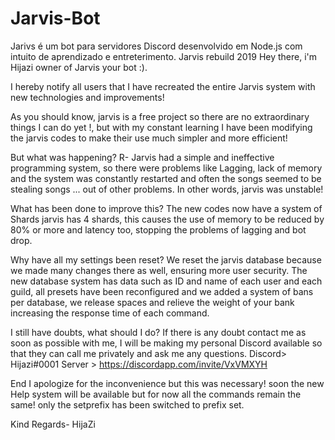 # Jarvis-Bot
Jarivs é um bot para servidores Discord desenvolvido em Node.js com intuito de aprendizado e entreterimento.
Jarvis rebuild 2019
Hey there, i'm Hijazi owner of Jarvis your bot :).

I hereby notify all users that I have recreated the entire Jarvis system with new technologies and improvements!

As you should know, jarvis is a free project so there are no extraordinary things I can do yet !, but with my constant learning I have been modifying the jarvis codes to make their use much simpler and more efficient!

But what was happening?
R- Jarvis had a simple and ineffective programming system, so there were problems like Lagging, lack of memory and the system was constantly restarted and often the songs seemed to be stealing songs ... out of other problems. In other words, jarvis was unstable!

What has been done to improve this?
The new codes now have a system of Shards jarvis has 4 shards, this causes the use of memory to be reduced by 80% or more and latency too, stopping the problems of lagging and bot drop.

Why have all my settings been reset?
We reset the jarvis database because we made many changes there as well, ensuring more user security. The new database system has data such as ID and name of each user and each guild, all presets have been reconfigured and we added a system of bans per database, we release spaces and relieve the weight of your bank increasing the response time of each command.

I still have doubts, what should I do?
If there is any doubt contact me as soon as possible with me, I will be making my personal Discord available so that they can call me privately and ask me any questions. Discord> Hijazi#0001 Server > https://discordapp.com/invite/VxVMXYH

End
I apologize for the inconvenience but this was necessary! soon the new Help system will be available but for now all the commands remain the same! only the setprefix has been switched to prefix set.

Kind Regards- HijaZi
